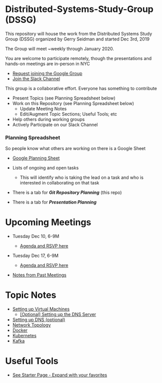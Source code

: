# Distributed-Systems-Study-Group (DSSG)

This repository will house the work from the Distributed Systems Study Group (DSSG) organized by Gerry Seidman and started Dec 3rd, 2019

The Group will meet ~weekly through January 2020.  

You are welcome to participate remotely, though the presentations and hands-on meetings are in-person in NYC

* [Request joining the Google Group](https://groups.google.com/forum/#!forum/distributed-systems-study-group)
* [Join the Slack Channel](https://dssg-workspace.slack.com/)



This group is a collaborative effort. Everyone has something to contribute
* Present Topics (see Planning Spreadsheet below)
* Work on this Repository (see Planning Spreadsheet below)
    * Update Meeting Notes
    * Edit/Augment Topic Sections; Useful Tools; etc
* Help others during working groups
* Actively Participate on our Slack Channel

### Planning Spreadsheet
So people know what others are working on there is a Google Sheet 
* [Google Planning Sheet](https://docs.google.com/spreadsheets/d/1z1dPJTVdZcgb4hQwultcTQKZMfylgzN-vo-1vEtBIo8/edit?folder=1cOZqwtdXc0OFYofPUgukaOk6l3JC9-sP#gid=0) 

* Lists of ongoing and open tasks
    * This will identify who is taking the lead on a task and who is interested in collaborating on that task
* There is a tab for ***Git Repository Planning*** (this repo)
* There is a tab for ***Presentation Planning***  
    

# Upcoming Meetings 

* Tuesday Dec 10, 6-9M
    * [Agenda and RSVP here](https://docs.google.com/forms/d/1QvDfTGbQxCyZ3zhzNxESMgdOeR6yQUoOtEAQbrSgtCo)

* Tuesday Dec 17, 6-9M
    * [Agenda and RSVP here](https://docs.google.com/forms/d/1cN2QraImfXlUMsLmphRU5Tr17FCkt7JfSzQMXAv-P-A)

* [Notes from Past Meetings](meetingNotes/README.md)

# Topic Notes

* [Setting up Virtual Machines](vms/README.md)
    * [[Optional] Setting up the DNS Server](dns/README.md)
* [Setting up DNS (optional)](dns/README.md)
* [Network Topology](setup/networkTopology.md)
* [Docker](docker/README.md)
* [Kubernetes](kubernetes/README.md)
* [Kafka](kafka/README.md)



# Useful Tools

* [See Starter Page - Expand with your favorites](tools/README.md)

